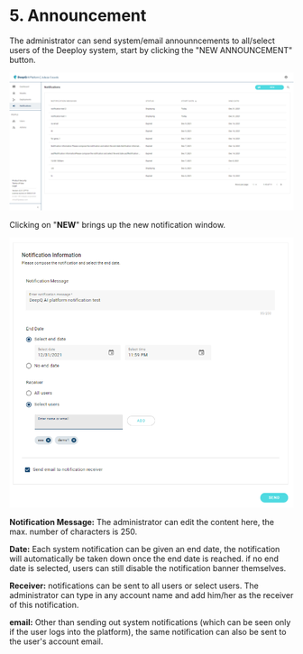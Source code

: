 # 5. Announcement

The administrator can send system/email announncements to all/select users of the Deeploy system, start by clicking the "NEW ANNOUNCEMENT" button.

![](.gitbook/assets/adm-5-1.png)

Clicking on "**NEW**" brings up the new notification window.

![](.gitbook/assets/adm-5-2.png)

**Notification Message:** The administrator can edit the content here, the max. number of characters is 250.

**Date:** Each system notification can be given an end date, the notification will automatically be taken down once the end date is reached. if no end date is selected, users can still disable the notification banner themselves.

**Receiver:** notifications can be sent to all users or select users. The administrator can type in any account name and add him/her as the receiver of this notification.

**email:** Other than sending out system notifications (which can be seen only if the user logs into the platform), the same notification can also be sent to the user's account email.
